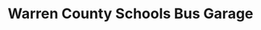 ---
title: "Warren County Schools Bus Garage"
url: /norlina/warren-county-schools-bus-garage/
shop: car repair
---